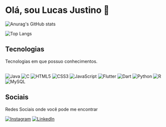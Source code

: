 # Olá, sou Lucas Justino 🤝

![Anurag's GitHub stats](https://github-readme-stats.vercel.app/api?username=Lucas-Justino&show_icons=true&theme=radical)

![Top Langs](https://github-readme-stats.vercel.app/api/top-langs/?username=anuraghazra&layout=compact&theme=radical)


## Tecnologias

Tecnologias em que possuo conhecimentos.

<div style= "display: inline-block"><br/>
    <img src = "https://img.shields.io/badge/Java-ED8B00?style=for-the-badge&logo=openjdk&logoColor=white" alt = "Java">
    <img src = "https://img.shields.io/badge/C-00599C?style=for-the-badge&logo=c&logoColor=white" alt = "C">
    <img src = "https://img.shields.io/badge/HTML5-E34F26?style=for-the-badge&logo=html5&logoColor=white" alt = "HTML5">
    <img src = "https://img.shields.io/badge/CSS3-1572B6?style=for-the-badge&logo=css3&logoColor=white" alt = "CSS3">
    <img src = "https://img.shields.io/badge/JavaScript-F7DF1E?style=for-the-badge&logo=javascript&logoColor=black" alt = "JavaScript">
    <img src = "https://img.shields.io/badge/Flutter-02569B?style=for-the-badge&logo=flutter&logoColor=white" alt = "Flutter">
    <img src = "https://img.shields.io/badge/Dart-0175C2?style=for-the-badge&logo=dart&logoColor=white" alt = "Dart">
    <img src = "https://img.shields.io/badge/Python-14354C?style=for-the-badge&logo=python&logoColor=white" alt = "Python">
    <img src = "https://img.shields.io/badge/R-276DC3?style=for-the-badge&logo=r&logoColor=white" alt = "R">
    <img src = "https://img.shields.io/badge/MySQL-00000F?style=for-the-badge&logo=mysql&logoColor=white" alt = "MySQL">
</div>


## Sociais

Redes Sociais onde você pode me encontrar

[![Instagram](https://img.shields.io/badge/Instagram-E4405F?style=for-the-badge&logo=instagram&logoColor=white)](https://www.instagram.com/lucassilva.justino/)
[![LinkedIn](https://img.shields.io/badge/LinkedIn-0077B5?style=for-the-badge&logo=linkedin&logoColor=white)](https://www.linkedin.com/in/lucas-justino07/)
